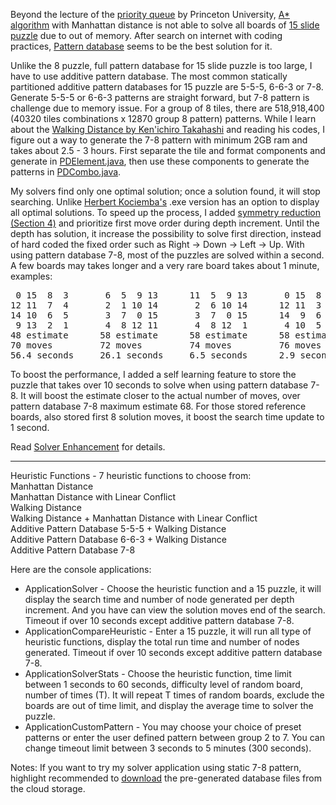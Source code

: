 Beyond the lecture of the [priority queue] by Princeton University, [A* algorithm] with Manhattan distance is not able to solve all boards of [15 slide puzzle] due to out of memory.  After search on internet with coding practices, [Pattern database] seems to be the best solution for it. 

Unlike the 8 puzzle, full pattern database for 15 slide puzzle is too large, I have to use additive pattern database.  The most common statically partitioned additive pattern databases for 15 puzzle are 5-5-5, 6-6-3 or 7-8.  Generate 5-5-5 or 6-6-3 patterns are straight forward, but 7-8 pattern is challenge due to memory issue.  For a group of 8 tiles, there are 518,918,400 (40320 tiles combinations x 12870 group 8 pattern) patterns.  While I learn about the [Walking Distance by Ken'ichiro Takahashi] and reading his codes, I figure out a way to generate the 7-8 pattern with minimum 2GB ram and takes about 2.5 - 3 hours.  First separate the tile and format components and generate in [PDElement.java], then use these components to generate the patterns in [PDCombo.java].

My solvers find only one optimal solution; once a solution found, it will stop searching.  Unlike [Herbert Kociemba's] .exe version has an option to display all optimal solutions.  To speed up the process, I added [symmetry reduction (Section 4)] and prioritize first move order during depth increment.  Until the depth has solution, it increase the possibility to solve first direction, instead of hard coded the fixed order such as Right -> Down -> Left -> Up.  With using pattern database 7-8, most of the puzzles are solved within a second.  A few boards may takes longer and a very rare board takes about 1 minute, examples:
<pre>
 0 15  8  3       6  5  9 13      11  5  9 13       0 15  8 13       0 15  8 13       0 11  9 13
12 11  7  4       2  1 10 14       2  6 10 14      12 11  3  7      12 11  9 10      12 15 10 14
14 10  6  5       3  7  0 15       3  7  0 15      14  9  6  2      14  3  6  2       3  7  6  2
 9 13  2  1       4  8 12 11       4  8 12  1 	    4 10  5  1       4  7  5  1       4  8  5  1
48 estimate      58 estimate      58 estimate      58 estimate      62 estimate      66 estimate
70 moves         72 moves         74 moves         76 moves         78 moves         80 moves
56.4 seconds     26.1 seconds     6.5 seconds      2.9 seconds      2.5 seconds      3.1 seconds
</pre>
To boost the performance, I added a self learning feature to store the puzzle that takes over 10 seconds to solve when using pattern database 7-8.  It will boost the estimate closer to the actual number of moves, over pattern database 7-8 maximum estimate 68.  For those stored reference boards, also stored first 8 solution moves, it boost the search time update to 1 second.

Read [Solver Enhancement] for details.

----

Heuristic Functions - 7 heuristic functions to choose from:  
Manhattan Distance  
Manhattan Distance with Linear Conflict  
Walking Distance  
Walking Distance + Manhattan Distance with Linear Conflict  
Additive Pattern Database 5-5-5 + Walking Distance  
Additive Pattern Database 6-6-3 + Walking Distance  
Additive Pattern Database 7-8  

Here are the console applications:  
* ApplicationSolver - Choose the heuristic function and a 15 puzzle, it will display the search time and number of node generated per depth increment.  And you have can view the solution moves end of the search.  Timeout if over 10 seconds except additive pattern database 7-8.
* ApplicationCompareHeuristic - Enter a 15 puzzle, it will run all type of heuristic functions, display the total run time and number of nodes generated.  Timeout if over 10 seconds except additive pattern database 7-8.
* ApplicationSolverStats - Choose the heuristic function, time limit between 1 seconds to 60 seconds, difficulty level of random board, number of times (T).  It will repeat T times of random boards, exclude the boards are out of time limit, and display the average time to solver the puzzle.
* ApplicationCustomPattern - You may choose your choice of preset patterns or enter the user defined pattern between group 2 to 7.  You can change timeout limit between 3 seconds to 5 minutes (300 seconds).

Notes:  If you want to try my solver application using static 7-8 pattern, highlight recommended to [download] the pre-generated database files from the cloud storage.

[15 slide puzzle]: https://en.wikipedia.org/wiki/15_puzzle
[priority queue]: http://algs4.cs.princeton.edu/24pq/
[A* algorithm]: https://en.wikipedia.org/wiki/A*_search_algorithm
[Pattern database]: https://www.aaai.org/Papers/JAIR/Vol22/JAIR-2209.pdf
[symmetry reduction (Section 4)]: https://heuristicswiki.wikispaces.com/file/view/Searching+with+pattern+database.pdf
[Herbert Kociemba's]: http://kociemba.org/fifteen/fifteensolver.html
[Walking Distance by Ken'ichiro Takahashi]: http://www.ic-net.or.jp/home/takaken/e/15pz/index.html
[PDElement.java]: https://github.com/mwong510ca/java_code/blob/master/Heuristic%20Search%20-%20Additive%20Pattern%20Database%20-%2015Puzzle/PDElement.java%20-%20details.md
[PDCombo.java]: https://github.com/mwong510ca/java_code/blob/master/Heuristic%20Search%20-%20Additive%20Pattern%20Database%20-%2015Puzzle/PDCombo.java%20-%20details.md
[Solver Enhancement]: https://github.com/mwong510ca/java_code/blob/master/Heuristic%20Search%20-%20Additive%20Pattern%20Database%20-%2015Puzzle/Solver%20Enhancement%20-%20details.md
[download]: https://my.pcloud.com/publink/show?code=kZSoaLZgNeLhO2eu0RQcu9D2aXeOFgtioUV
